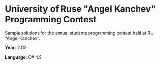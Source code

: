 # University of Ruse "Angel Kanchev" Programming Contest
Sample solutions for the annual students programming contest held at RU "Angel Kanchev".

**Year**: 2012

**Language**: C# 4.5
